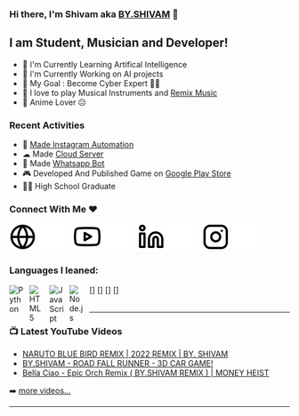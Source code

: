 ### Hi there, I'm Shivam aka [BY.SHIVAM](https://g.co/kgs/nsGsHx) 👋

## I am Student, Musician and Developer!
- 🤖 I'm Currently Learning Artifical Intelligence 
- 🏧 I'm Currently Working on AI projects 
- 🥅 My Goal : Become Cyber Expert 🐱‍💻
- 🎵 I love to play Musical Instruments and [Remix Music](youtube)
- 💝 Anime Lover 😐

### Recent Activities 

- 🏧 [Made Instagram Automation](https://instagram.com/by.shivam_ai)
- ☁ Made [Cloud Server](https://cloud.byshivam.ml/)
- 🤖 Made [Whatsapp Bot](https://github.com/byshivam/L4663R-BOT-RE)
- 🎮 Developed And Published Game on [Google Play Store](https://play.google.com/store/apps/details?id=com.byshivam.roadfall)
- 👨‍🎓 High School Graduate

### Connect With Me ♥


[![website](./img/globe-light.svg)](https://byshivam.ml#gh-light-mode-only)
[![website](./img/globe-dark.svg)](https://byshivam.ml#gh-dark-mode-only)
&nbsp;&nbsp;
[![website](./img/youtube-light.svg)](https://youtube.com/byshivamrebooted#gh-light-mode-only)
[![website](./img/youtube-dark.svg)](https://youtube.com/byshivamrebooted#gh-dark-mode-only)
&nbsp;&nbsp;
[![website](./img/linkedin-light.svg)](https://linkedin.com/in/byshivam#gh-light-mode-only)
[![website](./img/linkedin-dark.svg)](https://linkedin.com/in/byshivam#gh-dark-mode-only)
&nbsp;&nbsp;
[![website](./img/instagram-light.svg)](https://instagram.com/by.shivamyt#gh-light-mode-only)
[![website](./img/instagram-dark.svg)](https://instagram.com/by.shivamyt#gh-dark-mode-only)

### Languages I leaned:
[<img align="left" alt="Python" width="26px" src="https://cdn.jsdelivr.net/gh/devicons/devicon/icons/python/python-original.svg" style="padding-right:10px;" />]
[<img align="left" alt="HTML5" width="26px" src="https://cdn.jsdelivr.net/gh/devicons/devicon/icons/html5/html5-original.svg" style="padding-right:10px;" />]
[<img align="left" alt="JavaScript" width="26px" src="https://cdn.jsdelivr.net/gh/devicons/devicon/icons/javascript/javascript-original.svg" style="padding-right:10px;" />]
[<img align="left" alt="Node.js" width="26px" src="https://cdn.jsdelivr.net/gh/devicons/devicon/icons/nodejs/nodejs-original.svg" style="padding-right:10px;" />]
<br />
<br />

---

### 📺 Latest YouTube Videos

<!-- YOUTUBE:START -->
- [NARUTO BLUE BIRD REMIX | 2022 REMIX | BY. SHIVAM](https://www.youtube.com/watch?v=YvuVkaFXDqI)
- [BY.SHIVAM - ROAD FALL RUNNER - 3D CAR GAME!](https://www.youtube.com/watch?v=b2L61RSK4hM)
- [Bella Ciao - Epic Orch Remix ( BY.SHIVAM REMIX ) | MONEY HEIST](https://www.youtube.com/watch?v=JuV_MXrDTVw)
<!-- YOUTUBE:END -->

➡️ [more videos...](https://youtube.com/byshivamrebooted)

---
